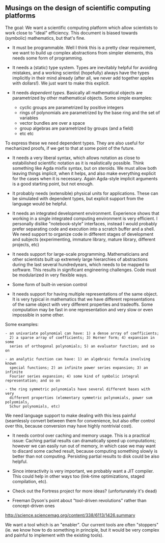 ## Musings on the design of scientific computing platforms

The goal: We want a scientific computing platform which allow scientists to work close to "ideal" efficiency. This document is biased towards (symbolic) mathematics, but that's fine.

* It must be programmable. Well I think this is a pretty clear requirement, we want to build up complex abstractions from simpler elements, this needs some form of programming.

* It needs a (static) type system. Types are inevitably helpful for avoiding mistakes, and a working scientist (hopefully) always have the types implicitly in their mind already (after all, we never add together apples with dollars!). We just want to make this explicit.

* It needs *dependent types*. Basically all mathematical objects are parametrized by other mathematical objects. Some simple examples: 
    - cyclic groups are parametrized by positive integers
    - rings of polynomials are parametrized by the base ring and the set of variables
    - vector bundles are over a space
    - group algebras are parametrized by groups (and a field)
    - etc etc

To express these we need dependent types. They are also useful for mechanized proofs, if we get to that at some point of the future.

* It needs a very liberal syntax, which allows notation as close to estabilished scientific notation as it is realistically possible. Think something like Agda mixfix syntax, but on steroids. We must allow both leaving things implicit, when it helps, and also make everything explicit for the cases when it is necessary. Again Agda-style implicit arguments is a good starting point, but not enough.

* It probably needs (extensible) physical units for applications. These can be simulated with dependent types, but explicit support from the language would be helpful.

* It needs an integrated development environment. Experience shows that working in a single integrated computing environment is very efficient. I personally dislike "notebook-style" interfaces, instead I would probably prefer separating code and execution into a scratch buffer and a shell. We need support to organize code in different stages of development and subjects (experimenting, immature library, mature library, different projects, etc)

* It needs support for large-scale programming. Mathematicians and other scientists built up extremely large hierarchies of abstractions during the last several hundredyears, which needs to be mapped to software. This results in significant engineering challenges. Code must be modularized in very flexible ways.

* Some form of built-in version control

* It needs support for having multiple representations of the same object. It is very typical in mathematics that we have different representations of the same object with very different properties and tradeoffs. Some computation may be fast in one representation and very slow or even impossible in some other. 

Some examples:

    - an univariate polynomial can have: 1) a dense array of coefficients; 
      2) a sparse array of coefficients; 3) Horner form; 4) expansion in some
      series of orthogonal polynomials; 5) an evaluator function; and so on

    - an analytic function can have: 1) an algebraic formula involving known  
      special functions; 2) an infinite power series expansion; 3) an infinite
      Fourier series expansion; 4) some kind of symbolic integral representation; and so on

    - the ring symmetric polynomials have several different bases with very
      different properties (elementary symmetric polynomials, power sum polyomials,
      Schur polynomials, etc)

  We need language support to make dealing with this less painful (seamlessly convert between them for convenience, but also offer control over this, because conversion may have highly nontrivial cost). 

* It needs control over caching and memory usage. This is a practical issue: Caching partial results can dramatically speed up computations; however we can easily run out of memory, in which case we may want to discard some cached result, because computing something slowly is better than not computing. Persisting partial results to disk could be also helpful.

* Since interactivity is very important, we probably want a JIT compiler. This could help in other ways too (link-time optimizations, staged compilation, etc).

* Check out the Fortress project for more ideas? (unfortunately it's dead)

* Freeman Dyson's point about "tool-driven revolutions" rather than concept-driven ones

http://science.sciencemag.org/content/338/6113/1426.summary

We want a tool which is an "enabler". Our current tools are often "stoppers" (ie. we know how to do something in principle, but it would be very complex and painful to implement with the existing tools).
